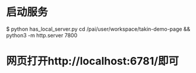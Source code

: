 # 启动服务
$ python has_local_server.py
cd /pai/user/workspace/takin-demo-page && python3 -m http.server 7800

# 网页打开http://localhost:6781/即可

